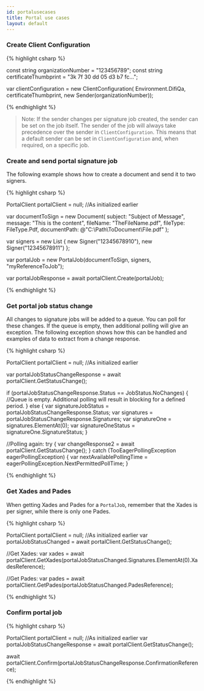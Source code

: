 ```yaml
---
id: portalusecases
title: Portal use cases
layout: default
---
```


<h3 id="uc06">Create Client Configuration</h3>

{% highlight csharp %}

const string organizationNumber = "123456789";
const string certificateThumbprint = "3k 7f 30 dd 05 d3 b7 fc...";

var clientConfiguration = new ClientConfiguration(
    Environment.DifiQa,
    certificateThumbprint,
    new Sender(organizationNumber));

{% endhighlight %}

<blockquote>
Note: If the sender changes per signature job created, the sender can be set on the job itself. The sender of the job will always take precedence over the sender in <code>ClientConfiguration</code>. This means that a default sender can be set in <code>ClientConfiguration</code> and, when required, on a specific job.   
</blockquote>

<h3 id="uc07">Create and send portal signature job</h3>

The following example shows how to create a document and send it to two signers.

{% highlight csharp %}

PortalClient portalClient = null; //As initialized earlier

var documentToSign = new Document(
        subject: "Subject of Message",
        message: "This is the content",
        fileName: "TheFileName.pdf",
        fileType: FileType.Pdf,
        documentPath: @"C:\Path\ToDocument\File.pdf"
        );

var signers = new List<Signer>
{
    new Signer("12345678910"),
    new Signer("12345678911")
};

var portalJob = new PortalJob(documentToSign, signers, "myReferenceToJob");

var portalJobResponse = await portalClient.Create(portalJob);

{% endhighlight %}


<h3 id="uc08">Get portal job status change</h3>

All changes to signature jobs will be added to a queue. You can poll for these changes. If the queue is empty, then additional polling will give an exception. The following exception shows how this can be handled and examples of data to extract from a change response.

{% highlight csharp %}

PortalClient portalClient = null; //As initialized earlier

var portalJobStatusChangeResponse = await portalClient.GetStatusChange();

if (portalJobStatusChangeResponse.Status == JobStatus.NoChanges)
{
    //Queue is empty. Additional polling will result in blocking for a defined period.
}
else
{
    var signatureJobStatus = portalJobStatusChangeResponse.Status;
    var signatures = portalJobStatusChangeResponse.Signatures;
    var signatureOne = signatures.ElementAt(0);
    var signatureOneStatus = signatureOne.SignatureStatus;
}

//Polling again:
try
{
    var changeResponse2 = await portalClient.GetStatusChange();
}
catch (TooEagerPollingException eagerPollingException)
{
    var nextAvailablePollingTime = eagerPollingException.NextPermittedPollTime;
}


{% endhighlight %}

<h3 id="uc09">Get Xades and Pades</h3>

When getting Xades and Pades for a `PortalJob`, remember that the Xades is per signer, while there is only one Pades. 

{% highlight csharp %}

PortalClient portalClient = null; //As initialized earlier
var portalJobStatusChanged = await portalClient.GetStatusChange();

//Get Xades:
var xades = await portalClient.GetXades(portalJobStatusChanged.Signatures.ElementAt(0).XadesReference);

//Get Pades:
var pades = await portalClient.GetPades(portalJobStatusChanged.PadesReference);

{% endhighlight %}

<h3 id="uc10">Confirm portal job</h3>

{% highlight csharp %}

PortalClient portalClient = null; //As initialized earlier
var portalJobStatusChangeResponse = await portalClient.GetStatusChange();

await portalClient.Confirm(portalJobStatusChangeResponse.ConfirmationReference);

{% endhighlight %}